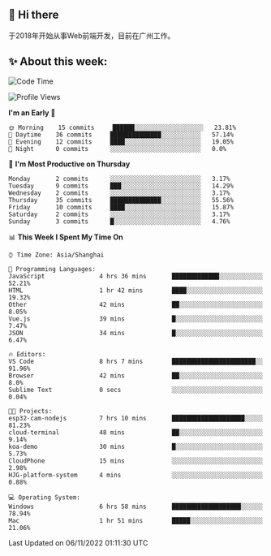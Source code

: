 ## 👋 Hi there

于2018年开始从事Web前端开发，目前在广州工作。

<!--![](https://github-readme-stats.vercel.app/api?username=fxpixels&theme=graywhite&hide_border=true)
![](https://github-readme-stats.vercel.app/api/top-langs/?username=fxpixels&hide_border=true&layout=compact)
-->
<!--
<img src="https://github-readme-stats.vercel.app/api?username=fxpixels&theme=graywhite&hide_border=true" width="500" alt=""/>
<img src="https://github-readme-stats.vercel.app/api/top-langs/?username=fxpixels&hide_border=true&layout=compact" width="300" alt=""/>
-->
## ✨ About this week:
<!--START_SECTION:waka-->
![Code Time](http://img.shields.io/badge/Code%20Time-3%2C244%20hrs-blue)

![Profile Views](http://img.shields.io/badge/Profile%20Views-1-blue)

**I'm an Early 🐤** 

```text
🌞 Morning    15 commits     ██████░░░░░░░░░░░░░░░░░░░   23.81% 
🌆 Daytime    36 commits     ██████████████░░░░░░░░░░░   57.14% 
🌃 Evening    12 commits     ████░░░░░░░░░░░░░░░░░░░░░   19.05% 
🌙 Night      0 commits      ░░░░░░░░░░░░░░░░░░░░░░░░░   0.0%

```
📅 **I'm Most Productive on Thursday** 

```text
Monday       2 commits      ░░░░░░░░░░░░░░░░░░░░░░░░░   3.17% 
Tuesday      9 commits      ███░░░░░░░░░░░░░░░░░░░░░░   14.29% 
Wednesday    2 commits      ░░░░░░░░░░░░░░░░░░░░░░░░░   3.17% 
Thursday     35 commits     ██████████████░░░░░░░░░░░   55.56% 
Friday       10 commits     ████░░░░░░░░░░░░░░░░░░░░░   15.87% 
Saturday     2 commits      ░░░░░░░░░░░░░░░░░░░░░░░░░   3.17% 
Sunday       3 commits      █░░░░░░░░░░░░░░░░░░░░░░░░   4.76%

```


📊 **This Week I Spent My Time On** 

```text
⌚︎ Time Zone: Asia/Shanghai

💬 Programming Languages: 
JavaScript               4 hrs 36 mins       █████████████░░░░░░░░░░░░   52.21% 
HTML                     1 hr 42 mins        ████░░░░░░░░░░░░░░░░░░░░░   19.32% 
Other                    42 mins             ██░░░░░░░░░░░░░░░░░░░░░░░   8.05% 
Vue.js                   39 mins             █░░░░░░░░░░░░░░░░░░░░░░░░   7.47% 
JSON                     34 mins             █░░░░░░░░░░░░░░░░░░░░░░░░   6.47%

🔥 Editors: 
VS Code                  8 hrs 7 mins        ███████████████████████░░   91.96% 
Browser                  42 mins             ██░░░░░░░░░░░░░░░░░░░░░░░   8.0% 
Sublime Text             0 secs              ░░░░░░░░░░░░░░░░░░░░░░░░░   0.04%

🐱‍💻 Projects: 
esp32-cam-nodejs         7 hrs 10 mins       ████████████████████░░░░░   81.23% 
cloud-terminal           48 mins             ██░░░░░░░░░░░░░░░░░░░░░░░   9.14% 
koa-demo                 30 mins             █░░░░░░░░░░░░░░░░░░░░░░░░   5.73% 
CloudPhone               15 mins             ░░░░░░░░░░░░░░░░░░░░░░░░░   2.98% 
HJG-platform-system      4 mins              ░░░░░░░░░░░░░░░░░░░░░░░░░   0.88%

💻 Operating System: 
Windows                  6 hrs 58 mins       ███████████████████░░░░░░   78.94% 
Mac                      1 hr 51 mins        █████░░░░░░░░░░░░░░░░░░░░   21.06%

```


 Last Updated on 06/11/2022 01:11:30 UTC
<!--END_SECTION:waka-->

<!-- ![Visitor Badge](https://visitor-badge.laobi.icu/badge?page_id=fxpixels) -->

<!--
**FxPixels/FxPixels** is a ✨ _special_ ✨ repository because its `README.md` (this file) appears on your GitHub profile.

Here are some ideas to get you started:

- 🔭 I’m currently working on ...
- 🌱 I’m currently learning ...
- 👯 I’m looking to collaborate on ...
- 🤔 I’m looking for help with ...
- 💬 Ask me about ...
- 📫 How to reach me: ...
- 😄 Pronouns: ...
- ⚡ Fun fact: ...
-->
